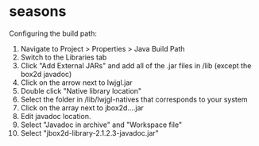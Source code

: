 seasons
=======

Configuring the build path:
1) Navigate to Project > Properties > Java Build Path
2) Switch to the Libraries tab
3) Click "Add External JARs" and add all of the .jar files in /lib (except the box2d javadoc)
4) Click on the arrow next to lwjgl.jar
5) Double click "Native library location"
6) Select the folder in /lib/lwjgl-natives that corresponds to your system
8) Click on the array next to jbox2d....jar
9) Edit javadoc location.
10) Select "Javadoc in archive" and "Workspace file"
11) Select "jbox2d-library-2.1.2.3-javadoc.jar"